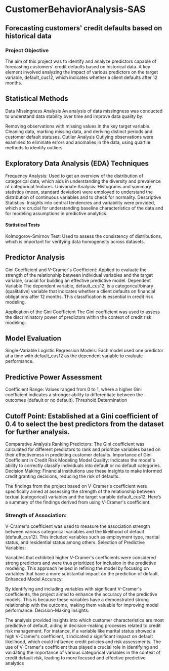 # CustomerBehaviorAnalysis-SAS
## Forecasting customers' credit defaults based on historical data

### Project Objective
The aim of this project was to identify and analyze predictors capable of forecasting customers' credit defaults based on historical data. A key element involved analyzing the impact of various predictors on the target variable, default_cus12, which indicates whether a client defaults after 12 months.

## Statistical Methods
Data Missingness Analysis
An analysis of data missingness was conducted to understand data stability over time and improve data quality by:

Removing observations with missing values in the key target variable.
Cleaning data, marking missing data, and deriving distinct periods and customer default statuses.
Outlier Analysis
Outlying observations were examined to eliminate errors and anomalies in the data, using quartile methods to identify outliers.

## Exploratory Data Analysis (EDA) Techniques
Frequency Analysis: Used to get an overview of the distribution of categorical data, which aids in understanding the diversity and prevalence of categorical features.
Univariate Analysis: Histograms and summary statistics (mean, standard deviation) were employed to understand the distribution of continuous variables and to check for normality.
Descriptive Statistics: Insights into central tendencies and variability were provided, which are crucial for understanding baseline characteristics of the data and for modeling assumptions in predictive analytics.
#### Statistical Tests
Kolmogorov-Smirnov Test: Used to assess the consistency of distributions, which is important for verifying data homogeneity across datasets.
## Predictor Analysis
Gini Coefficient and V-Cramer's Coefficient: Applied to evaluate the strength of the relationship between individual variables and the target variable, crucial for building an effective predictive model.
Dependent Variable
The dependent variable, default_cus12, is a categorical/binary (qualitative) variable that indicates whether a client defaults on financial obligations after 12 months. This classification is essential in credit risk modeling.

Application of the Gini Coefficient
The Gini coefficient was used to assess the discriminatory power of predictors within the context of credit risk modeling:

## Model Evaluation
Single-Variable Logistic Regression Models: Each model used one predictor at a time with default_cus12 as the dependent variable to evaluate performance.
## Predictive Power Assessment
Coefficient Range: Values ranged from 0 to 1, where a higher Gini coefficient indicates a stronger ability to differentiate between the outcomes (default or no default).
Threshold Determination
## Cutoff Point: Established at a Gini coefficient of 0.4 to select the best predictors from the dataset for further analysis.
Comparative Analysis
Ranking Predictors: The Gini coefficient was calculated for different predictors to rank and prioritize variables based on their effectiveness in predicting customer defaults.
Importance of Gini Coefficient in Credit Risk Modeling
Model Quality: Indicates the model's ability to correctly classify individuals into default or no default categories.
Decision Making: Financial institutions use these insights to make informed credit granting decisions, reducing the risk of defaults.


The findings from the project based on V-Cramer's coefficient were specifically aimed at assessing the strength of the relationship between textual (categorical) variables and the target variable default_cus12. Here’s a summary of the findings derived from using V-Cramer's coefficient:

### Strength of Association:

V-Cramer's coefficient was used to measure the association strength between various categorical variables and the likelihood of default (default_cus12). This included variables such as employment type, marital status, and residential status among others.
Selection of Predictive Variables:

Variables that exhibited higher V-Cramer's coefficients were considered strong predictors and were thus prioritized for inclusion in the predictive modeling. This approach helped in refining the model by focusing on variables that have a more substantial impact on the prediction of default.
Enhanced Model Accuracy:

By identifying and including variables with significant V-Cramer's coefficients, the project aimed to enhance the accuracy of the predictive models. This is because these variables have a demonstrated strong relationship with the outcome, making them valuable for improving model performance.
Decision-Making Insights:

The analysis provided insights into which customer characteristics are most predictive of default, aiding in decision-making processes related to credit risk management. For instance, if a variable like marital status showed a high V-Cramer's coefficient, it indicated a significant impact on default likelihood, which could influence credit policies and risk assessments.
The use of V-Cramer's coefficient thus played a crucial role in identifying and validating the importance of various categorical variables in the context of credit default risk, leading to more focused and effective predictive analytics
